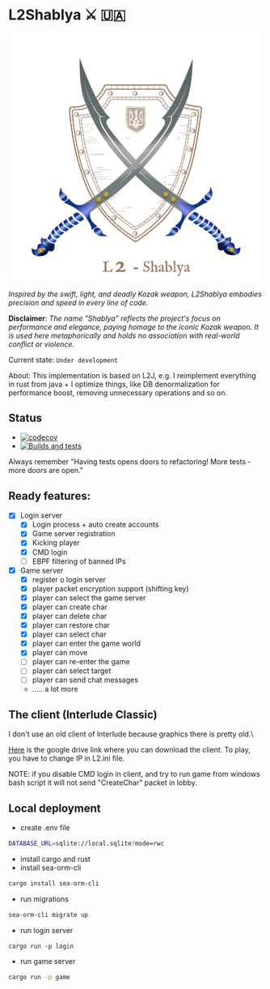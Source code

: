 # L2Shablya ⚔️ 🇺🇦

![Shablya](shablya.svg)

*Inspired by the swift, light, and deadly Kozak weapon, L2Shablya embodies precision and speed in every line of code.*

**Disclaimer**: *The name "Shablya" reflects the project's focus on performance and elegance, paying homage to the
iconic Kozak weapon. It is used here metaphorically and holds no association with real-world conflict or violence.*

Current state: `Under development`

About: This implementation is based on L2J, e.g. I reimplement everything in rust from java + I optimize things,
like DB denormalization for performance boost, removing unnecessary operations and so on.

## Status

- [![codecov](https://codecov.io/gh/artemijan/L2Shablya/branch/master/graph/badge.svg)](https://codecov.io/gh/artemijan/L2Shablya) 
- [![Builds and tests](https://github.com/artemijan/L2Shablya/actions/workflows/rust.yml/badge.svg)](https://github.com/artemijan/L2Shablya/actions/workflows/rust.yml)

Always remember "Having tests opens doors to refactoring! More tests - more doors are open."


## Ready features:

- [x] Login server
    - [x] Login process + auto create accounts
    - [x] Game server registration
    - [x] Kicking player
    - [x] CMD login
    - [ ] EBPF filtering of banned IPs
- [x] Game server
    - [x] register o login server
    - [x] player packet encryption support (shifting key)
    - [x] player can select the game server
    - [x] player can create char
    - [x] player can delete char
    - [x] player can restore char
    - [x] player can select char
    - [x] player can enter the game world
    - [x] player can move
    - [ ] player can re-enter the game
    - [ ] player can select target
    - [ ] player can send chat messages
    - ..... a lot more

## The client (Interlude Classic)

I don't use an old client of Interlude because graphics there is pretty old.\

[Here](https://drive.google.com/file/d/1lL3Gv9p4v2yGGSiqRxShXS0xWU2LXcq8/view?usp=share_link) is the google drive link where
you can download the client. To play, you have to change IP in L2.ini file.

NOTE: if you disable CMD login in client, and try to run game from windows bash script it will not send "CreateChar" packet in lobby.

## Local deployment

- create .env file

```bash
DATABASE_URL=sqlite://local.sqlite?mode=rwc
```

- install cargo and rust
- install sea-orm-cli

```bash
cargo install sea-orm-cli
```

- run migrations

```bash
sea-orm-cli migrate up
```

- run login server

```bahs
cargo run -p login
```

- run game server

```bash
cargo run -p game
```
